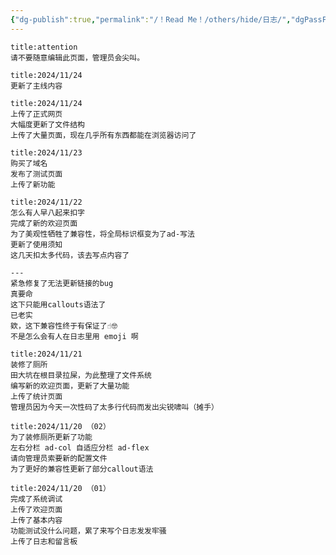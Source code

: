 ```yaml
---
{"dg-publish":true,"permalink":"/！Read Me！/others/hide/日志/","dgPassFrontmatter":true,"noteIcon":"\\！Read Me！\\others\\data\\svg","created":"2024-11-24T08:44:54.000+08:00","updated":"2024-11-27T13:28:21.677+08:00"}
---
```



```ad-attention
title:attention
请不要随意编辑此页面，管理员会尖叫。
```

```ad-info
title:2024/11/24
更新了主线内容
```

```ad-info
title:2024/11/24
上传了正式网页
大幅度更新了文件结构
上传了大量页面，现在几乎所有东西都能在浏览器访问了
```

```ad-info
title:2024/11/23
购买了域名
发布了测试页面
上传了新功能

```

```ad-info
title:2024/11/22
怎么有人早八起来扣字
完成了新的欢迎页面
为了美观性牺牲了兼容性，将全局标识框变为了ad-写法
更新了使用须知
这几天扣太多代码，该去写点内容了

---
紧急修复了无法更新链接的bug
真要命
这下只能用callouts语法了
已老实
欸，这下兼容性终于有保证了☝️🤓
不是怎么会有人在日志里用 emoji 啊
```

```ad-info
title:2024/11/21
装修了厕所
田大坑在根目录拉屎，为此整理了文件系统
编写新的欢迎页面，更新了大量功能
上传了统计页面
管理员因为今天一次性码了太多行代码而发出尖锐啸叫（摊手）
```

```ad-info
title:2024/11/20 （02）
为了装修厕所更新了功能
左右分栏 ad-col 自适应分栏 ad-flex
请向管理员索要新的配置文件
为了更好的兼容性更新了部分callout语法
```

```ad-info
title:2024/11/20 （01）
完成了系统调试
上传了欢迎页面
上传了基本内容
功能测试没什么问题，累了来写个日志发发牢骚
上传了日志和留言板
```